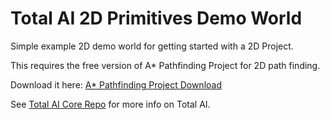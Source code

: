 # Total AI 2D Primitives Demo World

Simple example 2D demo world for getting started with a 2D Project.

This requires the free version of A* Pathfinding Project for 2D path finding.

Download it here: <a class="text-link" target="_blank" href="https://www.arongranberg.com/astar/download">A* Pathfinding Project Download</a>

See <a href="https://github.com/TotalAI/TotalAI">Total AI Core Repo</a> for more info on Total AI.
